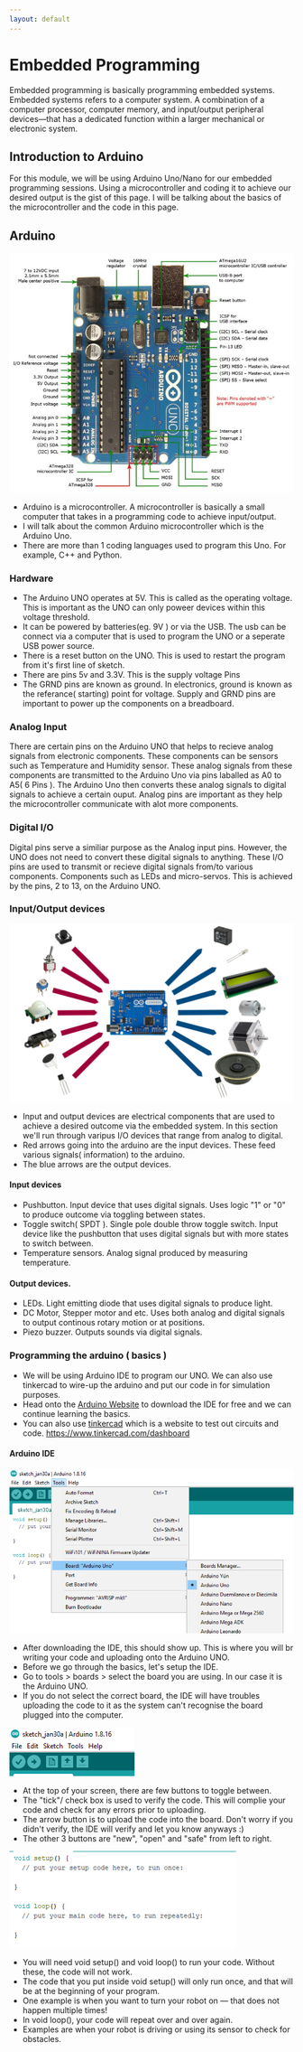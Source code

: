 ```yaml
---
layout: default
---
```


# Embedded Programming
Embedded programming is basically programming embedded systems. Embedded systems refers to a computer system. A combination of a computer processor, computer memory, and input/output peripheral devices—that has a dedicated function within a larger mechanical or electronic system.

## Introduction to Arduino
For this module, we will be using Arduino Uno/Nano for our embedded programming sessions. Using a microcontroller and coding it to achieve our desired output is the gist of this page. I will be talking about the basics of the microcontroller and the code in this page.

## Arduino
![](images/arduino.jpg)
* Arduino is a microcontroller. A microcontroller is basically a small computer that takes in a programming code to achieve input/output.
* I will talk about the common Arduino microcontroller which is the Arduino Uno.
* There are more than 1 coding languages used to program this Uno. For example, C++ and Python.

### Hardware
* The Arduino UNO operates at 5V. This is called as the operating voltage. This is important as the UNO can only poweer devices within this voltage threshold.
* It can be powered by batteries(eg. 9V ) or via the USB. The usb can be connect via a computer that is used to program the UNO or a seperate USB power source.
* There is a reset button on the UNO. This is used to restart the program from it's first line of sketch.
* There are pins 5v and 3.3V. This is the supply voltage Pins
* The GRND pins are known as ground. In electronics, ground is known as the referance( starting) point for voltage. Supply and GRND pins are important to power up the components on a breadboard.

### Analog Input
There are certain pins on the Arduino UNO that helps to recieve analog signals from electronic components. These components can be sensors such as Temperature and Humidity sensor. These analog signals from these components are transmitted to the Arduino Uno via pins laballed as A0 to A5( 6 Pins ). The Arduino Uno then converts these analog signals to digital signals to achieve a certain ouput. Analog pins are important as they help the microcontroller communicate with alot more components.

### Digital I/O
Digital pins serve a similiar purpose as the Analog input pins. However, the UNO does not need to convert these digital signals to anything. These I/O pins are used to transmit or recieve digital signals from/to various components. Components such as LEDs and micro-servos. This is achieved by the pins, 2 to 13,  on the Arduino UNO.

### Input/Output devices
![](images/arduino2.png)
* Input and output devices are electrical components that are used to achieve a desired outcome via the embedded system. In this section we'll run through varipus I/O devices that range from analog to digital.
* Red arrows going into the arduino are the input devices. These feed various signals( information) to the arduino.
* The blue arrows are the output devices.

#### Input devices
* Pushbutton. Input device that uses digital signals. Uses logic "1" or "0" to produce outcome via toggling between states.
* Toggle switch( SPDT ). Single pole double throw toggle switch. Input device like the pushbutton that uses digital signals but with more states to switch between.
* Temperature sensors. Analog signal produced by measuring temperature.

#### Output devices.
* LEDs. Light emitting diode that uses digital signals to produce light.
* DC Motor, Stepper motor and etc. Uses both analog and digital signals to output continous rotary motion or at positions.
* Piezo buzzer. Outputs sounds via digital signals.

### Programming the arduino ( basics )
* We will be using Arduino IDE to program our UNO. We can also use tinkercad to wire-up the arduino and put our code in for simulation purposes.
* Head onto the [Arduino Website](https://www.arduino.cc/en/software) to download the IDE for free and we can continue learning the basics.
* You can also use [tinkercad](https://www.tinkercad.com/dashboard) which is a website to test out circuits and code.
https://www.tinkercad.com/dashboard

#### Arduino IDE
![](images/arduino3.png)
* After downloading the IDE, this should show up. This is where you will br writing your code and uploading onto the Arduino UNO.
* Before we go through the basics, let's setup the IDE.
* Go to tools > boards > select the board you are using. In our case it is the Arduino UNO.
* If you do not select the correct board, the IDE will have troubles uploading the code to it as the system can't recognise the board plugged into the computer.

![](images/arduino4.png)
* At the top of your screen, there are few buttons to toggle between.
* The "tick"/ check box is used to verify the code. This will complie your code and check for any errors prior to uploading.
* The arrow button is to upload the code into the board. Don't worry if you didn't verify, the IDE will verify and let you know anyways :)
* The other 3 buttons are "new", "open" and "safe" from left to right.

![](images/arduino5.png)
* You will need void setup() and void loop() to run your code. Without these, the code will not work.
* The code that you put inside void setup() will only run once, and that will be at the beginning of your program.
* One example is when you want to turn your robot on — that does not happen multiple times!
* In void loop(), your code will repeat over and over again.
* Examples are when your robot is driving or using its sensor to check for obstacles.
